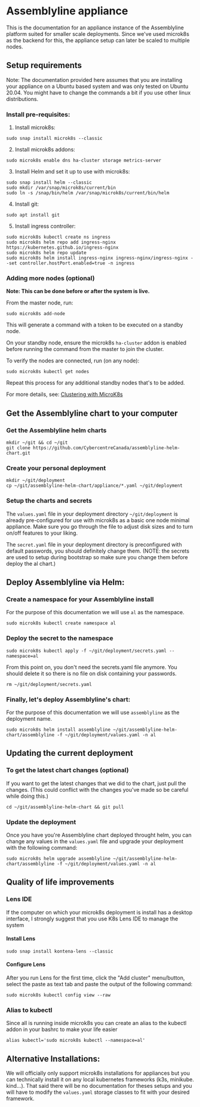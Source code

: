 # Assemblyline appliance

This is the documentation for an appliance instance of the Assemblyline platform suited for smaller scale deployments. Since we've used microk8s as the backend for this, the appliance setup can later be scaled to multiple nodes.

## Setup requirements

Note: The documentation provided here assumes that you are installing your appliance on a Ubuntu based system and was only tested on Ubuntu 20.04. You might have to change the commands a bit if you use other linux distributions.

### Install pre-requisites:

1. Install microk8s: 
```
sudo snap install microk8s --classic
```
2. Install microk8s addons:  
```
sudo microk8s enable dns ha-cluster storage metrics-server
```
3. Install Helm and set it up to use with microk8s:
```
sudo snap install helm --classic
sudo mkdir /var/snap/microk8s/current/bin
sudo ln -s /snap/bin/helm /var/snap/microk8s/current/bin/helm
```
4. Install git: 
```
sudo apt install git
```

5. Install ingress controller:
```
sudo microk8s kubectl create ns ingress
sudo microk8s helm repo add ingress-nginx https://kubernetes.github.io/ingress-nginx
sudo microk8s helm repo update
sudo microk8s helm install ingress-nginx ingress-nginx/ingress-nginx --set controller.hostPort.enabled=true -n ingress
```

### Adding more nodes (optional) 
**Note: This can be done before or after the system is live.**

From the master node, run:
```
sudo microk8s add-node
```

This will generate a command with a token to be executed on a standby node.

On your standby node, ensure the microk8s ```ha-cluster``` addon is enabled before
running the command from the master to join the cluster.

To verify the nodes are connected, run (on any node): 
```
sudo microk8s kubectl get nodes
```

Repeat this process for any additional standby nodes that's to be added.

For more details, see: [Clustering with MicroK8s](https://microk8s.io/docs/clustering)

## Get the Assemblyline chart to your computer

### Get the Assemblyline helm charts

```
mkdir ~/git && cd ~/git
git clone https://github.com/CybercentreCanada/assemblyline-helm-chart.git
```

### Create your personal deployment

```
mkdir ~/git/deployment
cp ~/git/assemblyline-helm-chart/appliance/*.yaml ~/git/deployment
```

### Setup the charts and secrets

The ```values.yaml``` file in your deployment directory ```~/git/deployment``` is already pre-configured for use with microk8s as a basic one node minimal appliance. Make sure you go through the file to adjust disk sizes and to turn on/off features to your liking.

The ```secret.yaml``` file in your deployment directory is preconfigured with default passwords, you should definitely change them. (NOTE: the secrets are used to setup during bootstrap so make sure you change them before deploy the al chart.)

## Deploy Assemblyline via Helm:

### Create a namespace for your Assemblyline install

For the purpose of this documentation we will use ```al``` as the namespace.

```
sudo microk8s kubectl create namespace al
```

### Deploy the secret to the namespace

```
sudo microk8s kubectl apply -f ~/git/deployment/secrets.yaml --namespace=al
```

From this point on, you don't need the secrets.yaml file anymore. You should delete it so there is no file on disk containing your passwords.

```
rm ~/git/deployment/secrets.yaml
```

### Finally, let's deploy Assemblyline's chart:

For the purpose of this documentation we will use ```assemblyline``` as the deployment name.

```
sudo microk8s helm install assemblyline ~/git/assemblyline-helm-chart/assemblyline -f ~/git/deployment/values.yaml -n al
```
## Updating the current deployment

### To get the latest chart changes (optional)
If you want to get the latest changes that we did to the chart, just pull the changes. (This could conflict with the changes you've made so be careful while doing this.)
```
cd ~/git/assemblyline-helm-chart && git pull
```

### Update the deployment
Once you have you're Assemblyline chart deployed throught helm, you can change any values in the ```values.yaml``` file and upgrade your deployment with the following command:
```
sudo microk8s helm upgrade assemblyline ~/git/assemblyline-helm-chart/assemblyline -f ~/git/deployment/values.yaml -n al
```

## Quality of life improvements

### Lens IDE
If the computer on which your microk8s deployment is install has a desktop interface, I strongly suggest that you use K8s Lens IDE to manage the system

#### Install Lens
```
sudo snap install kontena-lens --classic
```
#### Configure Lens
After you run Lens for the first time, click the "Add cluster" menu/button, select the paste as text tab and paste the output of the following command:
```
sudo microk8s kubectl config view --raw
```

### Alias to kubectl 

Since all is running inside microk8s you can create an alias to the kubectl addon in your bashrc to make your life easier
```
alias kubectl='sudo microk8s kubectl --namespace=al'
```

## Alternative Installations:

We will officially only support microk8s installations for appliances but you can technically install it on any local kubernetes frameworks (k3s, minikube. kind...). That said there will be no documentation for theses setups and you will have to modify the ```values.yaml``` storage classes to fit with your desired framework.
